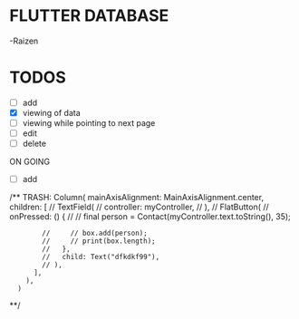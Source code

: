 # FLUTTER DATABASE


-Raizen


# TODOS

- [ ] add
- [X] viewing of data
- [ ] viewing while pointing to next page
- [ ] edit
- [ ] delete

ON GOING
- [ ] add

/**
TRASH:
Column(
          mainAxisAlignment: MainAxisAlignment.center,
          children: <Widget>[
            // TextField(
            //   controller: myController,
            // ),
            // FlatButton(
            //   onPressed: () {
            //     // final person = Contact(myController.text.toString(), 35);

            //     // box.add(person);
            //     // print(box.length);
            //   },
            //   child: Text("dfkdkf99"),
            // ),
          ],
        ),
      )

**/